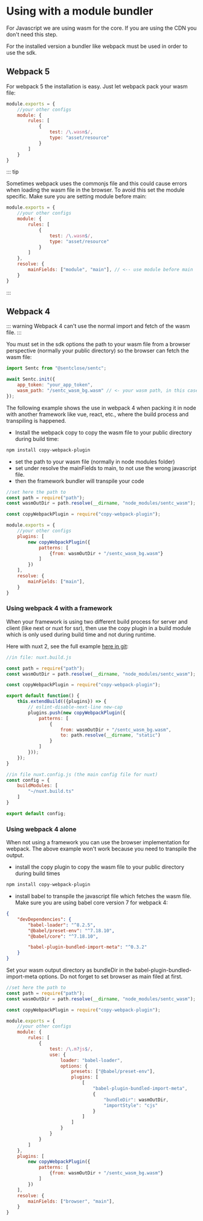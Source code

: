 # Using with a module bundler

For Javascript we are using wasm for the core. If you are using the CDN you don't need this step.

For the installed version a bundler like webpack must be used in order to use the sdk.

## Webpack 5

For webpack 5 the installation is easy. Just let webpack pack your wasm file:

````javascript
module.exports = {
	//your other configs
    module: {
		rules: [
			{
				test: /\.wasm$/,
				type: "asset/resource"
			}
		]
	}
}
````

::: tip

Sometimes webpack uses the commonjs file and this could cause errors when loading the wasm file in the browser.
To avoid this set the module specific. Make sure you are setting module before main:

````javascript
module.exports = {
	//your other configs
    module: {
		rules: [
			{
				test: /\.wasm$/,
				type: "asset/resource"
			}
		]
	},
	resolve: {
		mainFields: ["module", "main"], // <-- use module before main
	}
}
````
:::

## Webpack 4

::: warning
Webpack 4 can't use the normal import and fetch of the wasm file.
:::

You must set in the sdk options the path to your wasm file from a browser perspective (normally your public directory) 
so the browser can fetch the wasm file:

````javascript
import Sentc from "@sentclose/sentc";

await Sentc.init({
    app_token: "your_app_token",
    wasm_path: "/sentc_wasm_bg.wasm" // <- your wasm path, in this case in the root of your project when it is build
});
````

The following example shows the use in webpack 4 when packing it in node with another framework like vue, react, etc., 
where the build process and transpiling is happened.

- Install the webpack copy to copy the wasm file to your public directory during build time:
````bash
npm install copy-webpack-plugin
````
- set the path to your wasm file (normally in node modules folder)
- set under resolve the mainFields to main, to not use the wrong javascript file.
- then the framework bundler will transpile your code

````javascript
//set here the path to 
const path = require("path");
const wasmOutDir = path.resolve(__dirname, "node_modules/sentc_wasm");

const copyWebpackPlugin = require("copy-webpack-plugin");

module.exports = {
	//your other configs
	plugins: [
		new copyWebpackPlugin({
			patterns: [
				{from: wasmOutDir + "/sentc_wasm_bg.wasm"}
			]
		})
	],
	resolve: {
		mainFields: ["main"],
	}
}
````

### Using webpack 4 with a framework

When your framework is using two different build process for server and client (like next or nuxt for ssr), 
then use the copy plugin in a build module which is only used during build time and not during runtime.

Here with nuxt 2, see the full example [here in git](https://gitlab.com/sentclose/sentc/sdk-examples/nuxt2):

````javascript
//in file: nuxt.build.js

const path = require("path");
const wasmOutDir = path.resolve(__dirname, "node_modules/sentc_wasm");

const copyWebpackPlugin = require("copy-webpack-plugin");

export default function() {
	this.extendBuild(({plugins}) => {
		// eslint-disable-next-line new-cap
		plugins.push(new copyWebpackPlugin({
			patterns: [
				{
					from: wasmOutDir + "/sentc_wasm_bg.wasm",
					to: path.resolve(__dirname, "static")
				}
			]
		}));
	});
}

//in file nuxt.config.js (the main config file for nuxt)
const config = {
	buildModules: [
		"~/nuxt.build.ts"
	]
}

export default config;
````

### Using webpack 4 alone

When not using a framework you can use the browser implementation for webpack. 
The above example won't work because you need to transpile the output.

- install the copy plugin to copy the wasm file to your public directory during build times

````bash
npm install copy-webpack-plugin
````

- install babel to transpile the javascript file which fetches the wasm file. Make sure you are using babel core version 7 for webpack 4:
````json
{
	"devDependencies": {
		"babel-loader": "^8.2.5",
		"@babel/preset-env": "^7.18.10",
		"@babel/core": "^7.18.10",

		"babel-plugin-bundled-import-meta": "^0.3.2"
	} 
}
````

Set your wasm output directory as bundleDir in the babel-plugin-bundled-import-meta options. Do not forget to set browser as main filed at first.

````javascript
//set here the path to 
const path = require("path");
const wasmOutDir = path.resolve(__dirname, "node_modules/sentc_wasm");

const copyWebpackPlugin = require("copy-webpack-plugin");

module.exports = {
	//your other configs
	module: {
		rules: [
			{
				test: /\.m?js$/,
				use: {
					loader: "babel-loader",
					options: {
						presets: ["@babel/preset-env"],
						plugins: [
							[
								"babel-plugin-bundled-import-meta",
								{
									"bundleDir": wasmOutDir,
									"importStyle": "cjs"
								}
							]
						]
					}
                }
			}
		]
	},
	plugins: [
		new copyWebpackPlugin({
			patterns: [
				{from: wasmOutDir + "/sentc_wasm_bg.wasm"}
			]
		})
	],
	resolve: {
		mainFields: ["browser", "main"],
	}
}
````